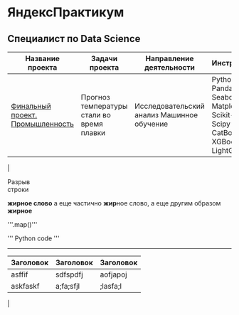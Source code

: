 # ЯндексПрактикум

## Специалист по Data Science

| Название проекта | Задачи проекта | Направление деятельности | Инструменты |
|------------------|----------------|--------------------------|-------------|
|[Финальный проект. Промышленность](https://github.com/Azantii/Portfolio/blob/main/YandexPracticum-DataScience/%D0%A4%D0%B8%D0%BD%D0%B0%D0%BB%D1%8C%D0%BD%D1%8B%D0%B9%20%D0%BF%D1%80%D0%BE%D0%B5%D0%BA%D1%82.%20%D0%9F%D1%80%D0%BE%D0%BC%D1%8B%D1%88%D0%BB%D0%B5%D0%BD%D0%BD%D0%BE%D1%81%D1%82%D1%8C/%D0%A4%D0%B8%D0%BD%D0%B0%D0%BB%D1%8C%D0%BD%D1%8B%D0%B9%20%D0%BF%D1%80%D0%BE%D0%B5%D0%BA%D1%82%20%D0%BE%D0%BA%D0%BE%D0%BD%D1%87%D0%B0%D1%82%D0%B5%D0%BB%D1%8C%D0%BD%D1%8B%D0%B9.ipynb) | Прогноз температуры стали во время плавки | Исследовательский анализ Машинное обучение | Python  Pandas Seaborn Matplotlib Scikit-learn Scipy CatBoost XGBoost LightGBM |
| 

Разрыв <br> строки

**жирное слово** а еще частично **жир**ное слово, а еще другим образом __жирное__

'''.map()'''


'''
Python
code
'''

----
| Заголовок | Заголовок | Заголовок |
|-----------|-----------|-----------|
| asffif    | sdfspdfj  | aofjapoj  |
| askfaskf  |  a;fa;sfjl| ;lasfa;l  |
|
